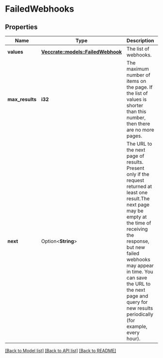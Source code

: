 # FailedWebhooks

## Properties

Name | Type | Description | Notes
------------ | ------------- | ------------- | -------------
**values** | [**Vec<crate::models::FailedWebhook>**](FailedWebhook.md) | The list of webhooks. | 
**max_results** | **i32** | The maximum number of items on the page. If the list of values is shorter than this number, then there are no more pages. | 
**next** | Option<**String**> | The URL to the next page of results. Present only if the request returned at least one result.The next page may be empty at the time of receiving the response, but new failed webhooks may appear in time. You can save the URL to the next page and query for new results periodically (for example, every hour). | [optional]

[[Back to Model list]](../README.md#documentation-for-models) [[Back to API list]](../README.md#documentation-for-api-endpoints) [[Back to README]](../README.md)


